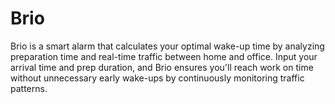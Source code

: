 # Brio
Brio is a smart alarm that calculates your optimal wake-up time by analyzing preparation time and real-time traffic between home and office. Input your arrival time and prep duration, and Brio ensures you'll reach work on time without unnecessary early wake-ups by continuously monitoring traffic patterns.
